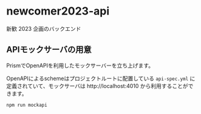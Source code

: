 # newcomer2023-api

新歓 2023 企画のバックエンド

## APIモックサーバの用意

PrismでOpenAPIを利用したモックサーバーを立ち上げます。

OpenAPIによるschemeはプロジェクトルートに配置している `api-spec.yml` に定義されていて、モックサーバは http://localhost:4010 から利用することができます。

```bash
npm run mockapi
```
